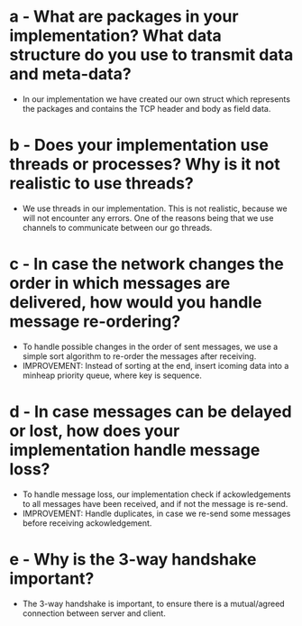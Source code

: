 # a - What are packages in your implementation? What data structure do you use to transmit data and meta-data?
* In our implementation we have created our own struct which represents the packages and contains the TCP header and body as field data.

# b - Does your implementation use threads or processes? Why is it not realistic to use threads?
* We use threads in our implementation. This is not realistic, because we will not encounter any errors. One of the reasons being that we use channels to communicate between our go threads.

# c - In case the network changes the order in which messages are delivered, how would you handle message re-ordering?
* To handle possible changes in the order of sent messages, we use a simple sort algorithm to re-order the messages after receiving.
* IMPROVEMENT: Instead of sorting at the end, insert icoming data into a minheap priority queue, where key is sequence. 

# d - In case messages can be delayed or lost, how does your implementation handle message loss?
* To handle message loss, our implementation check if ackowledgements to all messages have been received, and if not the message is re-send.
* IMPROVEMENT: Handle duplicates, in case we re-send some messages before receiving ackowledgement.

# e - Why is the 3-way handshake important?
* The 3-way handshake is important, to ensure there is a mutual/agreed connection between server and client.
